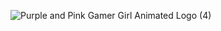 ![Purple and Pink Gamer Girl Animated Logo (4)](https://user-images.githubusercontent.com/107946222/208265329-0a28e0d6-bd10-4893-b151-494c9a9b6062.gif)
